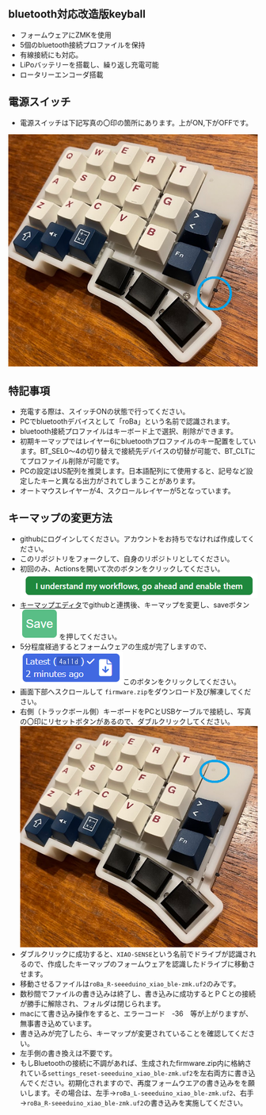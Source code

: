 ## bluetooth対応改造版keyball
- フォームウェアにZMKを使用
- 5個のbluetooth接続プロファイルを保持
- 有線接続にも対応。
- LiPoバッテリーを搭載し、繰り返し充電可能 
- ロータリーエンコーダ搭載


## 電源スイッチ
- 電源スイッチは下記写真の〇印の箇所にあります。上がON,下がOFFです。
<img width="544" alt="sw" src="./doc/sw.png">


## 特記事項
- 充電する際は、スイッチONの状態で行ってください。
- PCでbluetoothデバイスとして「roBa」という名前で認識されます。
- bluetooth接続プロファイルはキーボード上で選択、削除ができます。
- 初期キーマップではレイヤー6にbluetoothプロファイルのキー配置をしています。BT_SEL0～4の切り替えで接続先デバイスの切替が可能で、BT_CLTにてプロファイル削除が可能です。
- PCの設定はUS配列を推奨します。日本語配列にて使用すると、記号など設定したキーと異なる出力がされてしまうことがあります。
- オートマウスレイヤーが4、スクロールレイヤーが5となっています。


## キーマップの変更方法
- githubにログインしてください。アカウントをお持ちでなければ作成してください。
- このリポジトリをフォークして、自身のリポジトリとしてください。
- 初回のみ、Actionsを開いて次のボタンをクリックしてください。![image](./doc/action.png)
- [キーマップエディタ](https://nickcoutsos.github.io/keymap-editor/)でgithubと連携後、キーマップを変更し、saveボタン![image](./doc/save.png)を押してください。
- 5分程度経過するとフォームウェアの生成が完了しますので、![image](./doc/dl.png)このボタンをクリックしてください。
- 画面下部へスクロールして `firmware.zip`をダウンロード及び解凍してください。
- 右側（トラックボール側）キーボードをPCとUSBケーブルで接続し、写真の〇印にリセットボタンがあるので、ダブルクリックしてください。<img width="544" alt="reset" src="./doc/reset2.png">
- ダブルクリックに成功すると、`XIAO-SENSE`という名前でドライブが認識されるので、作成したキーマップのフォームウェアを認識したドライブに移動させます。
- 移動させるファイルは`roBa_R-seeeduino_xiao_ble-zmk.uf2`のみです。
- 数秒間でファイルの書き込みは終了し、書き込みに成功するとＰＣとの接続が勝手に解除され、フォルダは閉じられます。
- macにて書き込み操作をすると、エラーコード　‐36　等が上がりますが、無事書き込めています。
- 書き込みが完了したら、キーマップが変更されていることを確認してください。
- 左手側の書き換えは不要です。
- もしBluetoothの接続に不調があれば、生成されたfirmware.zip内に格納されている`settings_reset-seeeduino_xiao_ble-zmk.uf2`を左右両方に書き込んでください。初期化されますので、再度フォームウエアの書き込みをを願いします。その場合は、左手→`roBa_L-seeeduino_xiao_ble-zmk.uf2`、右手→`roBa_R-seeeduino_xiao_ble-zmk.uf2`の書き込みを実施してください。
